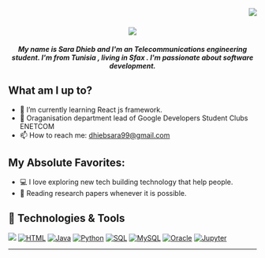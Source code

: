 <img align="right" src="https://trello.com/c/9YOPa0Ck/97-sara-dhieb-organization-departement">

<h1 align="center">
  <a href="https://git.io/typing-svg">
    <img src="https://readme-typing-svg.herokuapp.com/?lines=Hello!+👋;This+is+Sara+Dhieb...;Nice+to+meet+you!&center=true&size=30">
  </a>
</h1>

<h5 align="center">
My name is Sara Dhieb and I'm an Telecommunications engineering student. I'm from Tunisia , living in Sfax . I'm passionate about software development.

## What am I up to?

- 🔭 I’m currently learning React js framework.
- 💬 Oraganisation department lead of Google Developers Student Clubs ENETCOM 
- 📫 How to reach me: dhiebsara99@gmail.com
## My Absolute Favorites:
- 💻   I love exploring new tech building technology that help people.
- 📰   Reading research papers whenever it is possible.

## 🔧 Technologies & Tools
![](https://img.shields.io/badge/OS-Linux-informational?style=flat&logo=linux&logoColor=white&color=2bbc8a)
<a href="https://github.com/search?q=user%3ADenverCoder1+language%3Ahtml"><img alt="HTML" src="https://img.shields.io/badge/HTML-E34F26.svg?logo=html5&logoColor=white"></a>
<a href="https://github.com/search?q=user%3ADenverCoder1+language%3Ajava"><img alt="Java" src="https://img.shields.io/badge/Java-007396.svg?logo=java&logoColor=white"></a>
<a href="https://github.com/search?q=user%3ADenverCoder1+language%3Apython"><img alt="Python" src="https://img.shields.io/badge/Python-14354C.svg?logo=python&logoColor=white"></a>
    <a href="https://github.com/search?q=user%3ADenverCoder1+language%3Asql"><img alt="SQL" src="https://custom-icon-badges.herokuapp.com/badge/SQL-025E8C.svg?logo=database&logoColor=white"></a>
    <a href="#"><img alt="MySQL" src="https://img.shields.io/badge/MySQL-00f.svg?logo=mysql&logoColor=white"></a>
    <a href="#"><img alt="Oracle" src ="https://img.shields.io/badge/Oracle-F00000.svg?logo=oracle&logoColor=white"></a>
      <a href="#"><img alt="Jupyter" src="https://img.shields.io/badge/Jupyter-F37626.svg?logo=Jupyter&logoColor=white"></a> 
     
<hr>

<!-- icons with padding -->

[1.1]: http://i.imgur.com/tXSoThF.png (twitter icon with padding)
[2.1]: http://i.imgur.com/0o48UoR.png (github icon with padding)

[3.2]: https://imgur.com/NGBriju (LinkedIn icon without padding)


<!-- links to your social media accounts -->

[2]: https://github.com/Sara-Dhieb
[3]: https://www.linkedin.com/in/sara-dhieb-96198a1b7/

